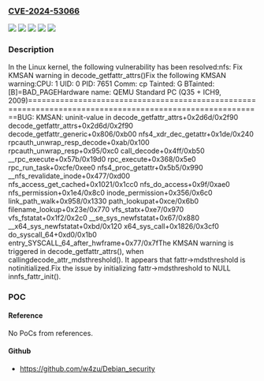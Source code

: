 ### [CVE-2024-53066](https://cve.mitre.org/cgi-bin/cvename.cgi?name=CVE-2024-53066)
![](https://img.shields.io/static/v1?label=Product&message=Linux&color=blue)
![](https://img.shields.io/static/v1?label=Version&message=&color=brightgreen)
![](https://img.shields.io/static/v1?label=Version&message=3.5%20&color=brightgreen)
![](https://img.shields.io/static/v1?label=Version&message=88034c3d88c2c48b215f2cc5eb22e564aa817f9c%20&color=brightgreen)
![](https://img.shields.io/static/v1?label=Vulnerability&message=n%2Fa&color=blue)

### Description

In the Linux kernel, the following vulnerability has been resolved:nfs: Fix KMSAN warning in decode_getfattr_attrs()Fix the following KMSAN warning:CPU: 1 UID: 0 PID: 7651 Comm: cp Tainted: G    BTainted: [B]=BAD_PAGEHardware name: QEMU Standard PC (Q35 + ICH9, 2009)==========================================================================================================BUG: KMSAN: uninit-value in decode_getfattr_attrs+0x2d6d/0x2f90 decode_getfattr_attrs+0x2d6d/0x2f90 decode_getfattr_generic+0x806/0xb00 nfs4_xdr_dec_getattr+0x1de/0x240 rpcauth_unwrap_resp_decode+0xab/0x100 rpcauth_unwrap_resp+0x95/0xc0 call_decode+0x4ff/0xb50 __rpc_execute+0x57b/0x19d0 rpc_execute+0x368/0x5e0 rpc_run_task+0xcfe/0xee0 nfs4_proc_getattr+0x5b5/0x990 __nfs_revalidate_inode+0x477/0xd00 nfs_access_get_cached+0x1021/0x1cc0 nfs_do_access+0x9f/0xae0 nfs_permission+0x1e4/0x8c0 inode_permission+0x356/0x6c0 link_path_walk+0x958/0x1330 path_lookupat+0xce/0x6b0 filename_lookup+0x23e/0x770 vfs_statx+0xe7/0x970 vfs_fstatat+0x1f2/0x2c0 __se_sys_newfstatat+0x67/0x880 __x64_sys_newfstatat+0xbd/0x120 x64_sys_call+0x1826/0x3cf0 do_syscall_64+0xd0/0x1b0 entry_SYSCALL_64_after_hwframe+0x77/0x7fThe KMSAN warning is triggered in decode_getfattr_attrs(), when callingdecode_attr_mdsthreshold(). It appears that fattr->mdsthreshold is notinitialized.Fix the issue by initializing fattr->mdsthreshold to NULL innfs_fattr_init().

### POC

#### Reference
No PoCs from references.

#### Github
- https://github.com/w4zu/Debian_security

